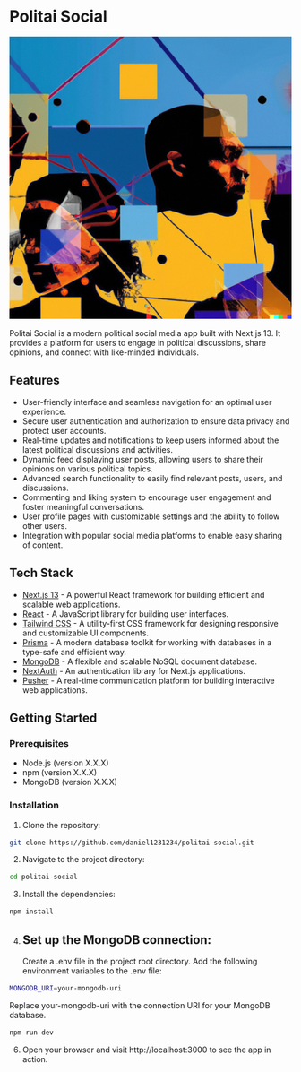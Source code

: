 # Politai Social

![Politai Social](public/images/hero.png)

Politai Social is a modern political social media app built with Next.js 13. It provides a platform for users to engage in political discussions, share opinions, and connect with like-minded individuals.

## Features

- User-friendly interface and seamless navigation for an optimal user experience.
- Secure user authentication and authorization to ensure data privacy and protect user accounts.
- Real-time updates and notifications to keep users informed about the latest political discussions and activities.
- Dynamic feed displaying user posts, allowing users to share their opinions on various political topics.
- Advanced search functionality to easily find relevant posts, users, and discussions.
- Commenting and liking system to encourage user engagement and foster meaningful conversations.
- User profile pages with customizable settings and the ability to follow other users.
- Integration with popular social media platforms to enable easy sharing of content.

## Tech Stack

- [Next.js 13](https://nextjs.org/) - A powerful React framework for building efficient and scalable web applications.
- [React](https://reactjs.org/) - A JavaScript library for building user interfaces.
- [Tailwind CSS](https://tailwindcss.com/) - A utility-first CSS framework for designing responsive and customizable UI components.
- [Prisma](https://www.prisma.io/) - A modern database toolkit for working with databases in a type-safe and efficient way.
- [MongoDB](https://www.mongodb.com/) - A flexible and scalable NoSQL document database.
- [NextAuth](https://next-auth.js.org/) - An authentication library for Next.js applications.
- [Pusher](https://pusher.com/) - A real-time communication platform for building interactive web applications.

## Getting Started

### Prerequisites

- Node.js (version X.X.X)
- npm (version X.X.X)
- MongoDB (version X.X.X)

### Installation

1. Clone the repository:

```bash
git clone https://github.com/daniel1231234/politai-social.git
```

2. Navigate to the project directory:

```bash
cd politai-social
```

3. Install the dependencies:

```bash
npm install
```

4. ## Set up the MongoDB connection:
   Create a .env file in the project root directory.
   Add the following environment variables to the .env file:

```bash
MONGODB_URI=your-mongodb-uri
```

Replace your-mongodb-uri with the connection URI for your MongoDB database.

```bash
npm run dev
```

6. Open your browser and visit http://localhost:3000 to see the app in action.
